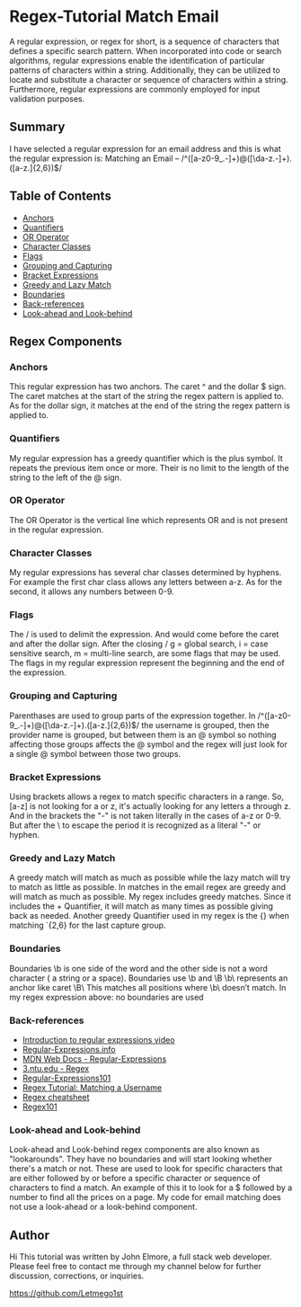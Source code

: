 # Regex-Tutorial Match Email

 A regular expression, or regex for short, is a sequence of characters that defines a specific search pattern. When incorporated into code or search algorithms, regular expressions enable the identification of particular patterns of characters within a string. Additionally, they can be utilized to locate and substitute a character or sequence of characters within a string. Furthermore, regular expressions are commonly employed for input validation purposes.

## Summary

I have selected a regular expression for an email address and this is what the regular expression is:
Matching an Email – /^([a-z0-9_\.-]+)@([\da-z\.-]+)\.([a-z\.]{2,6})$/

## Table of Contents

- [Anchors](#anchors)
- [Quantifiers](#quantifiers)
- [OR Operator](#or-operator)
- [Character Classes](#character-classes)
- [Flags](#flags)
- [Grouping and Capturing](#grouping-and-capturing)
- [Bracket Expressions](#bracket-expressions)
- [Greedy and Lazy Match](#greedy-and-lazy-match)
- [Boundaries](#boundaries)
- [Back-references](#back-references)
- [Look-ahead and Look-behind](#look-ahead-and-look-behind)

## Regex Components

### Anchors
This regular expression has two anchors. The caret ^ and the dollar $ sign. The caret matches at the start of the string the regex pattern is applied to. As for the dollar sign, it matches at the end of the string the regex pattern is applied to.


### Quantifiers
My regular expression has a greedy quantifier which is the plus symbol. It repeats the previous item once or more. Their is no limit to the length of the string to the left of the @ sign. 


### OR Operator
The OR Operator is the vertical line which represents OR and is not present in the regular expression.


### Character Classes
My regular expressions has several char classes determined by hyphens. For example the first char class allows any letters between a-z. As for the second, it allows any numbers between 0-9. 


### Flags
The / is used to delimit the expression. And would come before the caret and after the dollar sign. After the closing / g = global search, i = case sensitive search, m = multi-line search, are some flags that may be used. The flags in my regular expression represent the beginning and the end of the expression.


### Grouping and Capturing
Parenthases are used to group parts of the expression together. In /^([a-z0-9_\.-]+)@([\da-z\.-]+)\.([a-z\.]{2,6})$/ the username is grouped, then the provider name is grouped, but between them is an @ symbol so nothing affecting those groups affects the @ symbol and the regex will just look for a single @ symbol between those two groups.


### Bracket Expressions
Using brackets allows a regex to match specific characters in a range. So, [a-z] is not looking for a or z, it's actually looking for any letters a through z. And in the brackets the "-" is not taken literally in the cases of a-z or 0-9. But after the \ to escape the period it is recognized as a literal "-" or hyphen.


### Greedy and Lazy Match
A greedy match will match as much as possible while the lazy match will try to match as little as possible. In matches in the email regex are greedy and will match as much as possible. My regex includes greedy matches. Since it includes the + Quantifier, it will match as many times as possible giving back as needed. Another greedy Quantifier used in my regex is the {} when matching `{2,6} for the last capture group.


### Boundaries
Boundaries \b is one side of the word and the other side is not a word character ( a string or a space). Boundaries use \b and \B \b\ represents an anchor like caret \B\ This matches all positions where \b\ doesn’t match. In my regex expression above: no boundaries are used


### Back-references
- [Introduction to regular expressions video](https://www.youtube.com/watch?v=7DG3kCDx53c)
- [Regular-Expressions.info](https://www.regular-expressions.info/)
- [MDN Web Docs - Regular-Expressions](https://developer.mozilla.org/en-US/docs/Web/JavaScript/Guide/Regular_Expressions)
- [3.ntu.edu - Regex](https://www3.ntu.edu.sg/home/ehchua/programming/howto/Regexe.html)
- [Regular-Expressions101](https://regex101.com/)
- [Regex Tutorial: Matching a Username](https://coding-boot-camp.github.io/full-stack/computer-science/regex-tutorial)
- [Regex cheatsheet](https://dev.to/catherinecodes/a-regex-cheatsheet-for-all-those-regex-haters-and-lovers--2cj1)
- [Regex101](https://regexone.com/)


### Look-ahead and Look-behind
Look-ahead and Look-behind regex components are also known as "lookarounds". They have no boundaries and will start looking whether there's a match or not. These are used to look for specific characters that are either followed by or before a specific character or sequence of characters to find a match. An example of this it to look for a $ followed by a number to find all the prices on a page. My code for email matching does not use a look-ahead or a look-behind component.



## Author
Hi This tutorial was written by John Elmore, a full stack web developer. Please feel free to contact me through my channel below for further
discussion, corrections, or inquiries.

https://github.com/Letmego1st


